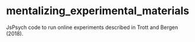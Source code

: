 # mentalizing_experimental_materials
JsPsych code to run online experiments described in Trott and Bergen (2018).
